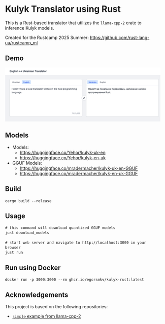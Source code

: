 # Kulyk Translator using Rust

This is a Rust-based translator that utilizes the `llama-cpp-2` crate to inference Kulyk models.

Created for the Rustcamp 2025 Summer: https://github.com/rust-lang-ua/rustcamp_ml

## Demo

<a href="./screenshot.png"><img src="./screenshot.png" width="700px"/></a>

## Models

- Models: 
    - https://huggingface.co/Yehor/kulyk-uk-en
    - https://huggingface.co/Yehor/kulyk-en-uk
- GGUF Models:
    - https://huggingface.co/mradermacher/kulyk-uk-en-GGUF
    - https://huggingface.co/mradermacher/kulyk-en-uk-GGUF

## Build

```shell
cargo build --release
```

## Usage

```shell
# this command will download quantized GGUF models
just download_models

# start web server and navigate to http://localhost:3000 in your browser
just run
```

## Run using Docker

```shell
docker run -p 3000:3000 --rm ghcr.io/egorsmkv/kulyk-rust:latest
```

## Acknowledgements

This project is based on the following repositories:

- [`simple` example from llama-cpp-2](https://github.com/utilityai/llama-cpp-rs/tree/main/examples/simple)
